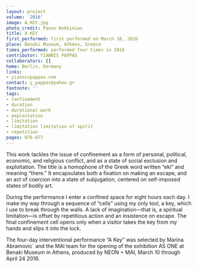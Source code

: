 ```yaml
---
layout: project
volume: '2016'
image: A_KEY.jpg
photo_credit: Panos Kokkinias
title: A KEY
first_performed: first performed on March 10, 2016
place: Benaki Museum, Athens, Greece
times_performed: performed four times in 2016
contributor: YIANNIS PAPPAS
collaborators: []
home: Berlin, Germany
links:
- yiannispappas.com
contact: y_pappas@yahoo.gr
footnote: ''
tags:
- confinement
- duration
- durational work
- exploitation
- limitation
- limitation limitation of spirit
- repetition
pages: 076-077
---
```


This work tackles the issue of confinement as a form of personal, political, economic, and religious conflict, and as a state of social exclusion and exploitation. The title is a homophone of the Greek word written “ekí” and meaning “there.” It encapsulates both a fixation on making an escape, and an act of coercion into a state of subjugation, centered on self-imposed states of bodily art.

During the performance I enter a confined space for eight hours each day. I make my way through a sequence of “cells” using my only tool, a key, which I use to break through the walls. A lack of imagination—that is, a spiritual limitation—is offset by repetitious action and an insistence on escape. The final confinement cell opens only when a visitor takes the key from my hands and slips it into the lock.

The four-day interventional performance “A Key” was selected by Marina Abramovic´ and the MAI team for the opening of the exhibition AS ONE at Benaki Museum in Athens, produced by NEON + MAI, March 10 through April 24 2016.
